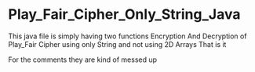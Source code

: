 # Play_Fair_Cipher_Only_String_Java
This java file is simply having two functions 
Encryption And Decryption of Play_Fair Cipher 
using only String and not using 2D Arrays 
That is it 

For the comments they are kind of messed up
